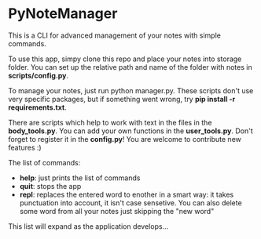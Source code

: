 # PyNoteManager
This is a CLI for advanced management of your notes with simple commands.

To use this app, simpy clone this repo and place your notes into storage folder. You can set up the relative path and name of the folder with notes in **scripts/config.py**.

To manage your notes, just run python manager.py. These scripts don't use very specific packages, but if something went wrong, try **pip install -r requirements.txt**.

There are scripts which help to work with text in the files in the **body_tools.py**. You can add your own functions in the **user_tools.py**. Don't forget to register it in the **config.py**! You are welcome to contribute new features :)

The list of commands:
- **help**: just prints the list of commands
- **quit**: stops the app
- **repl**: replaces the entered word to enother in a smart way: it takes punctuation into account, it isn't case sensetive. You can also delete some word from all your notes just skipping the "new word"

This list will expand as the application develops...
